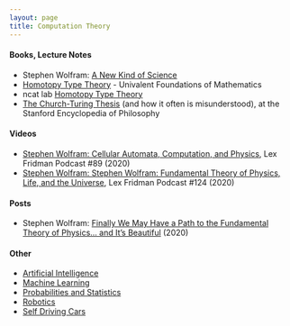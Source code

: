 ```yaml
---
layout: page
title: Computation Theory
---
```

#### Books, Lecture Notes
* Stephen Wolfram: [A New Kind of Science](https://www.wolframscience.com/nks/)
* [Homotopy Type Theory](https://hott.github.io/book/nightly/hott-online-1274-gd98a32f.pdf) - Univalent Foundations of Mathematics
* ncat lab [Homotopy Type Theory](https://ncatlab.org/nlab/show/homotopy+type+theory#Code)
* [The Church-Turing Thesis](https://seop.illc.uva.nl/entries/church-turing/#Bloopers) (and how it often is misunderstood), at the Stanford Encyclopedia of Philosophy

#### Videos
* [Stephen Wolfram: Cellular Automata, Computation, and Physics](https://www.youtube.com/watch?v=ez773teNFYA&t=2539s), Lex Fridman Podcast #89 (2020)
* [Stephen Wolfram: Stephen Wolfram: Fundamental Theory of Physics, Life, and the Universe](https://www.youtube.com/watch?v=-t1_ffaFXao), Lex Fridman Podcast #124 (2020)

#### Posts
* Stephen Wolfram: [Finally We May Have a Path to the Fundamental Theory of Physics… and It’s Beautiful](https://writings.stephenwolfram.com/2020/04/finally-we-may-have-a-path-to-the-fundamental-theory-of-physics-and-its-beautiful/) (2020)

#### Other
* [Artificial Intelligence](artificial_intelligence.md)
* [Machine Learning](machine_learning.md)
* [Probabilities and Statistics](probabilities_and_statistics.md)
* [Robotics](robotics.md)
* [Self Driving Cars](self_driving_cars.md)
